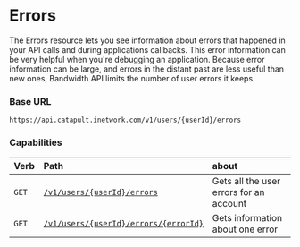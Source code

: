 # Errors
The Errors resource lets you see information about errors that happened in your API calls and during applications callbacks. This error information can be very helpful when you're debugging an application. Because error information can be large, and errors in the distant past are less useful than new ones, Bandwidth API limits the number of user errors it keeps.

### Base URL

`https://api.catapult.inetwork.com/v1/users/{userId}/errors`

### Capabilities

| Verb                         | Path                                                         | about                                   |
|:-----------------------------|:-------------------------------------------------------------|:----------------------------------------|
| <code class="get">GET</code> | [`/v1/users/{userId}/errors`](getErrors.md)                  | Gets all the user errors for an account |
| <code class="get">GET</code> | [`/v1/users/{userId}/errors/{errorId}`](getErrorsErrorId.md) | Gets information about one error        |
